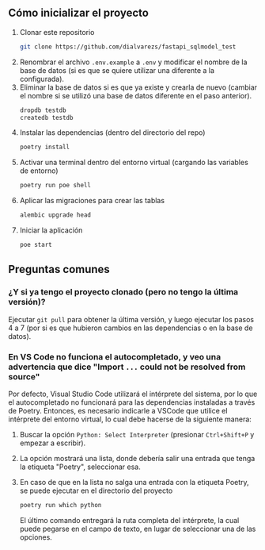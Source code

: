 ## Cómo inicializar el proyecto

1. Clonar este repositorio
	```bash
	git clone https://github.com/dialvarezs/fastapi_sqlmodel_test
	```
2. Renombrar el archivo `.env.example` a `.env` y modificar el nombre de la base de datos (si es que se quiere utilizar una diferente a la configurada).
3. Eliminar la base de datos si es que ya existe y crearla de nuevo (cambiar el nombre si se utilizó una base de datos diferente en el paso anterior).
	```bash
	dropdb testdb
	createdb testdb
	```
4. Instalar las dependencias (dentro del directorio del repo)
	```bash
	poetry install
	```
5. Activar una terminal dentro del entorno virtual (cargando las variables de entorno)
	```bash
	poetry run poe shell
	```
6. Aplicar las migraciones para crear las tablas
	```bash
	alembic upgrade head
	```
7. Iniciar la aplicación
	```bash
	poe start
	```

## Preguntas comunes

### ¿Y si ya tengo el proyecto clonado (pero no tengo la última versión)?

Ejecutar `git pull` para obtener la última versión, y luego ejecutar los pasos 4 a 7 (por si es que hubieron cambios en las dependencias o en la base de datos).

### En VS Code no funciona el autocompletado, y veo una advertencia que dice "Import `...` could not be resolved from source"

Por defecto, Visual Studio Code utilizará el intérprete del sistema, por lo que el autocompletado no funcionará para las dependencias instaladas a través de Poetry. Entonces, es necesario indicarle a VSCode que utilice el intérprete del entorno virtual, lo cual debe hacerse de la siguiente manera:

1. Buscar la opción `Python: Select Interpreter` (presionar `Ctrl+Shift+P` y empezar a escribir).

2. La opción mostrará una lista, donde debería salir una entrada que tenga la etiqueta "Poetry", seleccionar esa.

3. En caso de que en la lista no salga una entrada con la etiqueta Poetry, se puede ejecutar en el directorio del proyecto
   
   ```bash
   poetry run which python
   ```
   
   El último comando entregará la ruta completa del intérprete, la cual puede pegarse en el campo de texto, en lugar de seleccionar una de las opciones.